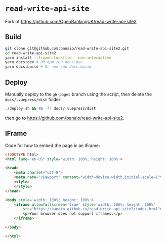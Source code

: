 # `read-write-api-site`

Fork of <https://github.com/OpenBankingUK/read-write-api-site2>.

## Build

```sh
git clone git@github.com:banaio/read-write-api-site2.git
cd read-write-api-site2
yarn install --frozen-lockfile --non-interactive
yarn docs:dev # OR npm run docs:dev
yarn docs:build # Or npm run docs:build
```

## Deploy

Manually deploy to the `gh-pages` branch using the script, then delete the `docs/.vuepress/dist` folder:

```sh
./deploy.sh && rm -fr docs/.vuepress/dist
```

then go to <https://github.com/banaio/read-write-api-site2>.

## IFrame

Code for how to embed the page in an IFrame:

```html
<!DOCTYPE html>
<html lang="en-US" style='width: 100%; height: 100%'>

<head>
    <meta charset="utf-8">
    <meta name="viewport" content="width=device-width,initial-scale=1">
    <style>
    </style>
</head>

<body style='width: 100%; height: 100%'>
    <iframe allowfullscreen='true' style='width: 100%; height: 100%'
        src="https://banaio.github.io/read-write-api-site2/index.html">
        <p>Your browser does not support iframes.</p>
    </iframe>

</body>

</html>
```
